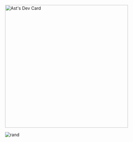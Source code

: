 <a href="https://app.daily.dev/aston"><img src="https://api.daily.dev/devcards/39e7b67cc4e2413e90e245f373ecdfe0.png?r=r90" width="400" alt="Ast's Dev Card"/></a>

![rand](https://rand-xyz.now.sh/api/hello)


<!-- 

<!--
**Rider-io/rider-io** is a ✨ _special_ ✨ repository because its `README.md` (this file) appears on your GitHub profile.

